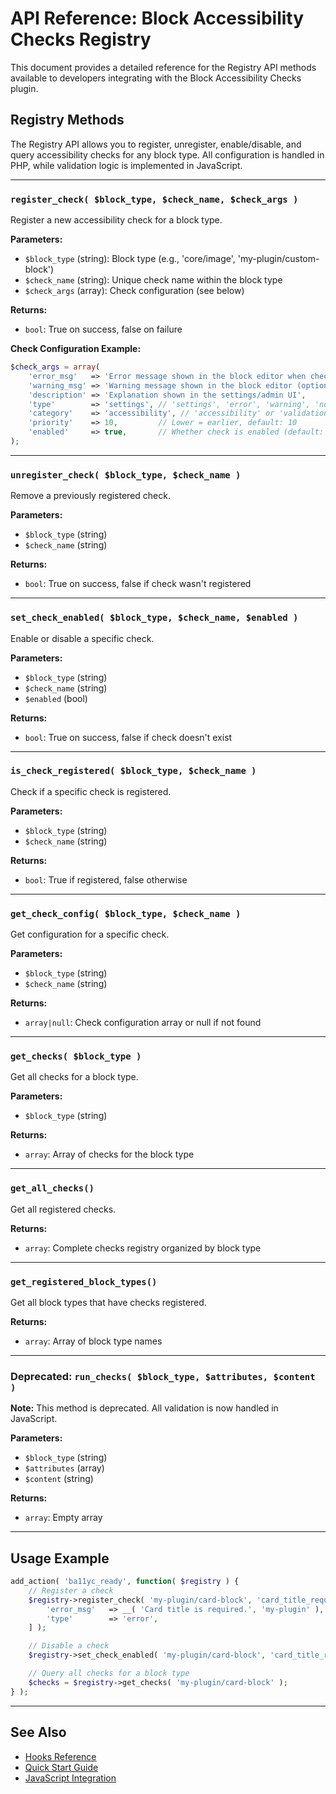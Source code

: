 # API Reference: Block Accessibility Checks Registry

This document provides a detailed reference for the Registry API methods available to developers integrating with the Block Accessibility Checks plugin.

## Registry Methods

The Registry API allows you to register, unregister, enable/disable, and query accessibility checks for any block type. All configuration is handled in PHP, while validation logic is implemented in JavaScript.

---

### `register_check( $block_type, $check_name, $check_args )`
Register a new accessibility check for a block type.

**Parameters:**
- `$block_type` (string): Block type (e.g., 'core/image', 'my-plugin/custom-block')
- `$check_name` (string): Unique check name within the block type
- `$check_args` (array): Check configuration (see below)

**Returns:**
- `bool`: True on success, false on failure

**Check Configuration Example:**
```php
$check_args = array(
    'error_msg'   => 'Error message shown in the block editor when check fails', // Required
    'warning_msg' => 'Warning message shown in the block editor (optional)',     // Optional
    'description' => 'Explanation shown in the settings/admin UI',               // Optional
    'type'        => 'settings', // 'settings', 'error', 'warning', 'none'      // Optional
    'category'    => 'accessibility', // 'accessibility' or 'validation'        // Optional
    'priority'    => 10,         // Lower = earlier, default: 10                // Optional
    'enabled'     => true,       // Whether check is enabled (default: true)     // Optional
);
```

---

### `unregister_check( $block_type, $check_name )`
Remove a previously registered check.

**Parameters:**
- `$block_type` (string)
- `$check_name` (string)

**Returns:**
- `bool`: True on success, false if check wasn't registered

---

### `set_check_enabled( $block_type, $check_name, $enabled )`
Enable or disable a specific check.

**Parameters:**
- `$block_type` (string)
- `$check_name` (string)
- `$enabled` (bool)

**Returns:**
- `bool`: True on success, false if check doesn't exist

---

### `is_check_registered( $block_type, $check_name )`
Check if a specific check is registered.

**Parameters:**
- `$block_type` (string)
- `$check_name` (string)

**Returns:**
- `bool`: True if registered, false otherwise

---

### `get_check_config( $block_type, $check_name )`
Get configuration for a specific check.

**Parameters:**
- `$block_type` (string)
- `$check_name` (string)

**Returns:**
- `array|null`: Check configuration array or null if not found

---

### `get_checks( $block_type )`
Get all checks for a block type.

**Parameters:**
- `$block_type` (string)

**Returns:**
- `array`: Array of checks for the block type

---

### `get_all_checks()`
Get all registered checks.

**Returns:**
- `array`: Complete checks registry organized by block type

---

### `get_registered_block_types()`
Get all block types that have checks registered.

**Returns:**
- `array`: Array of block type names

---

### Deprecated: `run_checks( $block_type, $attributes, $content )`
**Note:** This method is deprecated. All validation is now handled in JavaScript.

**Parameters:**
- `$block_type` (string)
- `$attributes` (array)
- `$content` (string)

**Returns:**
- `array`: Empty array

---

## Usage Example

```php
add_action( 'ba11yc_ready', function( $registry ) {
    // Register a check
    $registry->register_check( 'my-plugin/card-block', 'card_title_required', [
        'error_msg'   => __( 'Card title is required.', 'my-plugin' ),
        'type'        => 'error',
    ] );

    // Disable a check
    $registry->set_check_enabled( 'my-plugin/card-block', 'card_title_required', false );

    // Query all checks for a block type
    $checks = $registry->get_checks( 'my-plugin/card-block' );
} );
```

---

## See Also
- [Hooks Reference](./hooks.md)
- [Quick Start Guide](./quick-start.md)
- [JavaScript Integration](./js-integration.md)

